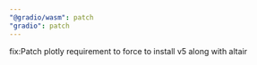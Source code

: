 ```yaml
---
"@gradio/wasm": patch
"gradio": patch
---
```


fix:Patch plotly requirement to force to install v5 along with altair
